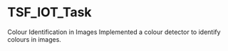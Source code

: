 # TSF_IOT_Task
Colour Identification in Images
Implemented a colour detector to identify colours in images.
